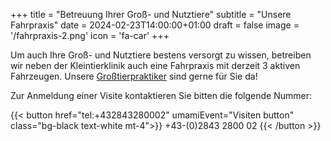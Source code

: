 +++
title = "Betreuung Ihrer Groß- und Nutztiere"
subtitle = "Unsere Fahrpraxis"
date = 2024-02-23T14:00:00+01:00
draft = false
image = '/fahrpraxis-2.png'
icon = 'fa-car'
+++

Um auch Ihre Groß- und Nutztiere bestens versorgt zu wissen, betreiben wir neben der Kleintierklinik auch eine Fahrpraxis mit derzeit 3 aktiven Fahrzeugen.
Unsere [Großtierpraktiker](/#unser-team) sind gerne für Sie da!

Zur Anmeldung einer Visite kontaktieren Sie bitten die folgende Nummer:

{{< button href="tel:+432843280002" umamiEvent="Visiten button" class="bg-black text-white mt-4">}}
<i class="py-1 text-white fa fas fa-phone-alt"></i>
+43-(0)2843 2800 02
{{< /button >}}